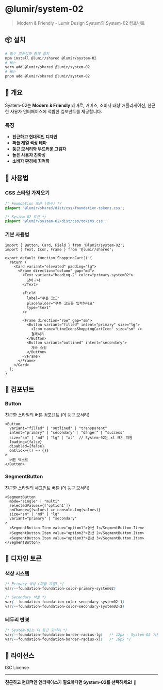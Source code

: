 # @lumir/system-02

> Modern & Friendly - Lumir Design System의 System-02 컴포넌트

## 📦 설치

```bash
# 필수 의존성과 함께 설치
npm install @lumir/shared @lumir/system-02
# 또는
yarn add @lumir/shared @lumir/system-02
# 또는  
pnpm add @lumir/shared @lumir/system-02
```

## 🎯 개요

System-02는 **Modern & Friendly** 테마로, 커머스, 소비자 대상 애플리케이션, 친근한 사용자 인터페이스에 적합한 컴포넌트를 제공합니다.

### 특징

- **친근하고 현대적인 디자인**
- **퍼플 계열 색상 테마**
- **둥근 모서리와 부드러운 그림자**
- **높은 사용자 친화성**
- **소비자 환경에 최적화**

## 🚀 사용법

### CSS 스타일 가져오기

```css
/* Foundation 토큰 (필수) */
@import '@lumir/shared/dist/css/foundation-tokens.css';

/* System-02 토큰 */
@import '@lumir/system-02/dist/css/tokens.css';
```

### 기본 사용법

```tsx
import { Button, Card, Field } from '@lumir/system-02';
import { Text, Icon, Frame } from '@lumir/shared';

export default function ShoppingCart() {
  return (
    <Card variant="elevated" padding="lg">
      <Frame direction="column" gap="md">
        <Text variant="heading-2" color="primary-system02">
          장바구니
        </Text>
        
        <Field
          label="쿠폰 코드"
          placeholder="쿠폰 코드를 입력하세요"
          type="text"
        />
        
        <Frame direction="row" gap="sm">
          <Button variant="filled" intent="primary" size="lg">
            <Icon name="LineIconsShoppingCartIcon" size="sm" />
            결제하기
          </Button>
          <Button variant="outlined" intent="secondary">
            계속 쇼핑
          </Button>
        </Frame>
      </Frame>
    </Card>
  );
}
```

## 🧩 컴포넌트

### Button

친근한 스타일의 버튼 컴포넌트 (더 둥근 모서리)

```tsx
<Button 
  variant="filled" | "outlined" | "transparent"
  intent="primary" | "secondary" | "danger" | "success"
  size="sm" | "md" | "lg" | "xl"  // System-02는 xl 크기 지원
  loading={false}
  disabled={false}
  onClick={() => {}}
>
  버튼 텍스트
</Button>
```

### SegmentButton

친근한 스타일의 세그먼트 버튼 (더 둥근 모서리)

```tsx
<SegmentButton 
  mode="single" | "multi"
  selectedValues={['option1']}
  onChange={(values) => console.log(values)}
  size="sm" | "md" | "lg"
  variant="primary" | "secondary"
>
  <SegmentButton.Item value="option1">옵션 1</SegmentButton.Item>
  <SegmentButton.Item value="option2">옵션 2</SegmentButton.Item>
  <SegmentButton.Item value="option3">옵션 3</SegmentButton.Item>
</SegmentButton>
```

## 🎨 디자인 토큰

### 색상 시스템

```css
/* Primary 색상 (퍼플 계열) */
var(--foundation-foundation-color-primary-system02)

/* Secondary 색상 */
var(--foundation-foundation-color-secondary-system02-1)
var(--foundation-foundation-color-secondary-system02-2)
```

### 테두리 반경

```css
/* System-02는 더 둥근 모서리 */
var(--foundation-foundation-border-radius-lg)   /* 12px - System-02 기본 */
var(--foundation-foundation-border-radius-xl)   /* 16px */
```

## 📄 라이선스

ISC License

---

**친근하고 현대적인 인터페이스가 필요하다면 System-02를 선택하세요! 💜** 